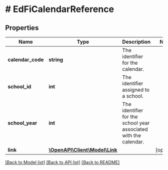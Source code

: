 # # EdFiCalendarReference

## Properties

Name | Type | Description | Notes
------------ | ------------- | ------------- | -------------
**calendar_code** | **string** | The identifier for the calendar. |
**school_id** | **int** | The identifier assigned to a school. |
**school_year** | **int** | The identifier for the school year associated with the calendar. |
**link** | [**\OpenAPI\Client\Model\Link**](Link.md) |  | [optional]

[[Back to Model list]](../../README.md#models) [[Back to API list]](../../README.md#endpoints) [[Back to README]](../../README.md)
